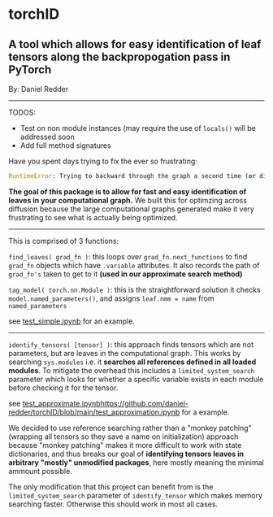# torchID
A tool which allows for easy identification of leaf tensors along the backpropogation pass in PyTorch
----
By: Daniel Redder

----
TODOS:
- Test on non module instances (may require the use of `locals()` will be addressed soon
- Add full method signatures


Have you spent days trying to fix the ever so frustrating: 
```py
RuntimeError: Trying to backward through the graph a second time (or directly access saved tensors after they have already been freed).
```
**The goal of this package is to allow for fast and easy identification of leaves in your computational graph.** We built this for optimzing across diffusion because the large computational graphs generated make it very frustrating to see what is actually being optimized. 

----

This is comprised of 3 functions:

`find_leaves( grad_fn )`: this loops over `grad_fn.next_functions` to find `grad_fn` objects which have `.variable` attributes. It also records the path of `grad_fn's` taken to get to it **(used in our approximate search method)**

`tag_model( torch.nn.Module )`: this is the straightforward solution it checks `model.named_parameters()`, and assigns `leaf.nmm = name` from `named_parameters` 

see [test_simple.ipynb](https://github.com/daniel-redder/torchID/blob/main/test_simple.ipynb) for an example.

----

`identify_tensors( [tensor] )`: this approach finds tensors which are not parameters, but are leaves in the computational graph. This works by searching `sys.modules` i.e. it **searches all references defined in all loaded modules**.  To mitigate the overhead this includes a `limited_system_search` parameter which looks for whether a specific variable exists in each module before checking it for the tensor. 

see [test_approximate.ipynb](https://github.com/daniel-redder/torchID/blob/main/test_approximation.ipynb)https://github.com/daniel-redder/torchID/blob/main/test_approximation.ipynb for a example.

We decided to use reference searching rather than a "monkey patching" (wrapping all tensors so they save a name on initialization) approach because "monkey patching" makes it more difficult to work with state dictionaries, and thus breaks our goal of **identifying tensors leaves in arbitrary "mostly" unmodified packages**, here mostly meaning the minimal ammount possible. 

The only modification that this project can benefit from is the `limited_system_search` parameter of `identify_tensor` which makes memory searching faster. Otherwise this should work in most all cases. 

